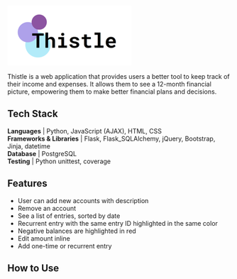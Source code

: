 ![alt text][logo]

[logo]: static/ThistleLogo.png

Thistle is a web application that provides users a better tool to keep track of their income and expenses. It allows them to see a 12-month financial picture, empowering them to make better financial plans and decisions.

## Tech Stack

**Languages** | Python, JavaScript (AJAX), HTML, CSS <br>
**Frameworks & Libraries** | Flask, Flask_SQLAlchemy, jQuery, Bootstrap, Jinja, datetime <br>
**Database** | PostgreSQL<br>
**Testing** | Python unittest, coverage

## Features

* User can add new accounts with description
* Remove an account
* See a list of entries, sorted by date
* Recurrent entry with the same entry ID highlighted in the same color
* Negative balances are highlighted in red
* Edit amount inline
* Add one-time or recurrent entry


## How to Use